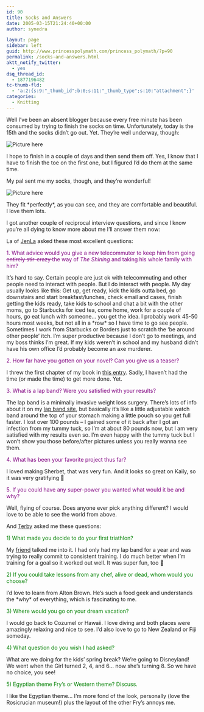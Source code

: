 ```yaml
---
id: 90
title: Socks and Answers
date: 2005-03-15T21:24:40+00:00
author: synedra

layout: page
sidebar: left
guid: http://www.princesspolymath.com/princess_polymath/?p=90
permalink: /socks-and-answers.html
aktt_notify_twitter:
  - yes
dsq_thread_id:
  - 1877196482
tc-thumb-fld:
  - 'a:2:{s:9:"_thumb_id";b:0;s:11:"_thumb_type";s:10:"attachment";}'
categories:
  - Knitting
---
```

Well I&#8217;ve been an absent blogger because every free minute has been consumed by trying to finish the socks on time. Unfortunately, today is the 15th and the socks didn&#8217;t go out. Yet. They&#8217;re well underway, though:
  
![Picture here](http://www.perlgoddess.com/blog/images/stripesocks.jpg)
  
I hope to finish in a couple of days and then send them off. Yes, I know that I have to finish the toe on the first one, but I figured I&#8217;d do them at the same time.
  
My pal sent me my socks, though, and they&#8217;re wonderful!
  
![Picture here](http://www.perlgoddess.com/blog/images/palsocks.jpg)
  
They fit \*perfectly\*, as you can see, and they are comfortable and beautiful. I love them lots.
  
I got another couple of reciprocal interview questions, and since I know you&#8217;re all dying to know more about me I&#8217;ll answer them now:
  
La of [JenLa](http://knottygirls.com/jenlablog/index.php) asked these most excellent questions:
  
<font color="purple">1. What advice would you give a new telecommuter to keep him from going <del>entirely stir-crazy </del>the way of <em>The Shining </em>and taking his whole family with him?</font>
  
It&#8217;s hard to say. Certain people are just ok with telecommuting and other people need to interact with people. But I do interact with people. My day usually looks like this: Get up, get ready, kick the kids outta bed, go downstairs and start breakfast/lunches, check email and cases, finish getting the kids ready, take kids to school and chat a bit with the other moms, go to Starbucks for iced tea, come home, work for a couple of hours, go eat lunch with someone&#8230; you get the idea. I probably work 45-50 hours most weeks, but not all in a \*row\* so I have time to go see people. Sometimes I work from Starbucks or Borders just to scratch the &#8216;be around other people&#8217; itch. I&#8217;m super productive because I don&#8217;t go to meetings, and my boss thinks I&#8217;m great. If my kids weren&#8217;t in school and my husband didn&#8217;t have his own office I&#8217;d probably become an axe murderer.
  
<font color= purple >2. How far have you gotten on your novel? Can you give us a teaser?</font>
  
I threw the first chapter of my book in [this entry](http://www.perlgoddess.com/blog/archives/2005/01/books.html). Sadly, I haven&#8217;t had the time (or made the time) to get more done. Yet.
  
<font color= purple >3. What is a lap band? Were you satisfied with your results?</font>
  
The lap band is a minimally invasive weight loss surgery. There&#8217;s lots of info about it on my [lap band site](http://www.rawbw.com/~kirsten/), but basically it&#8217;s like a little adjustable watch band around the top of your stomach making a little pouch so you get full faster. I lost over 100 pounds &#8211; I gained some of it back after I got an infection from my tummy tuck, so I&#8217;m at about 80 pounds now, but I am very satisfied with my results even so. I&#8217;m even happy with the tummy tuck but I won&#8217;t show you those before/after pictures unless you really wanna see them.
  
<font color= purple >4. What has been your favorite project thus far?</font>
  
I loved making Sherbet, that was very fun. And it looks so great on Kaily, so it was very gratifying 🙂
  
<font color= purple >5. If you could have any super-power you wanted what would it be and why?</font>
  
Well, flying of course. Does anyone ever pick anything different? I would love to be able to see the world from above.
  
And [Terby](http://www.terbyknits.blogspot.com/) asked me these questions:
  
<font color="green">1) What made you decide to do your first triathlon?</font>
  
My [friend](http://www.bumblebeefitness.com) talked me into it. I had only had my lap band for a year and was trying to really commit to consistent training. I do much better when I&#8217;m training for a goal so it worked out well. It was super fun, too 🙂
  
<font color="green">2) If you could take lessons from any chef, alive or dead, whom would you choose?</font>
  
I&#8217;d love to learn from Alton Brown. He&#8217;s such a food geek and understands the \*why\* of everything, which is fascinating to me.
  
<font color="green">3) Where would you go on your dream vacation?</font>
  
I would go back to Cozumel or Hawaii. I love diving and both places were amazingly relaxing and nice to see. I&#8217;d also love to go to New Zealand or Fiji someday.
  
<font color="green">4) What question do you wish I had asked?</font>
  
What are we doing for the kids&#8217; spring break? We&#8217;re going to Disneyland! We went when the Girl turned 2, 4, and 6&#8230; now she&#8217;s turning 8. So we have no choice, you see!
  
<font color="green">5) Egyptian theme Fry&#8217;s or Western theme? Discuss.</font>
  
I like the Egyptian theme&#8230; I&#8217;m more fond of the look, personally (love the Rosicrucian museum!) plus the layout of the other Fry&#8217;s annoys me.